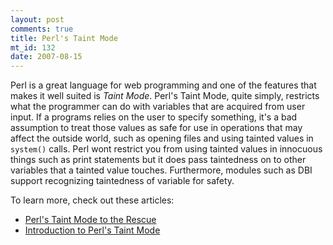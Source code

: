 ```yaml
--- 
layout: post
comments: true
title: Perl's Taint Mode
mt_id: 132
date: 2007-08-15
---
```

Perl is a great language for web programming and one of the features that makes it well suited is *Taint Mode*.  Perl's Taint Mode, quite simply, restricts what the programmer can do with variables that are acquired from user input.  If a programs relies on the user to specify something, it's a bad assumption to treat those values as safe for use in operations that may affect the outside world, such as opening files and using tainted values in `system()` calls.  Perl wont restrict you from using tainted values in innocuous things such as print statements but it does pass taintedness on to other variables that a tainted value touches.  Furthermore, modules such as DBI support recognizing taintedness of variable for safety.

To learn more, check out these articles:

- [Perl's Taint Mode to the Rescue](http://www.oreillynet.com/onlamp/blog/2006/11/perls_taint_mode_to_the_rescue.html)
- [Introduction to Perl's Taint Mode](http://www.webreference.com/programming/perl/taint/)
